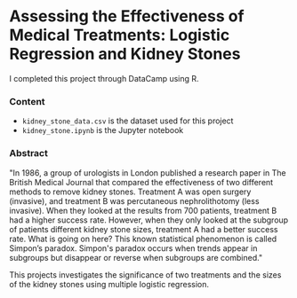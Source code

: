 # Assessing the Effectiveness of Medical Treatments: Logistic Regression and Kidney Stones

I completed this project through DataCamp using R.

### Content
- `kidney_stone_data.csv` is the dataset used for this project
- `kidney_stone.ipynb` is the Jupyter notebook

### Abstract
"In 1986, a group of urologists in London published a research paper in The British Medical Journal that compared the effectiveness of two different methods to remove kidney stones. Treatment A was open surgery (invasive), and treatment B was percutaneous nephrolithotomy (less invasive). When they looked at the results from 700 patients, treatment B had a higher success rate. However, when they only looked at the subgroup of patients different kidney stone sizes, treatment A had a better success rate. What is going on here? This known statistical phenomenon is called Simpon’s paradox. Simpon's paradox occurs when trends appear in subgroups but disappear or reverse when subgroups are combined."

This projects investigates the significance of two treatments and the sizes of the kidney stones using multiple logistic regression.

